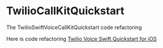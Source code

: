 # TwilioCallKitQuickstart
The TwilioSwiftVoiceCallKitQuickstart code refactoring


Here is code refactoring [Twilio Voice Swift Quickstart for iOS](https://github.com/twilio/voice-quickstart-swift)


